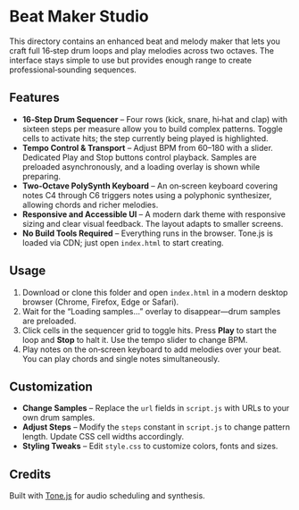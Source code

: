 # Beat Maker Studio

This directory contains an enhanced beat and melody maker that lets you craft full 16‑step drum loops and play melodies across two octaves. The interface stays simple to use but provides enough range to create professional‑sounding sequences.

## Features

* **16‑Step Drum Sequencer** – Four rows (kick, snare, hi‑hat and clap) with sixteen steps per measure allow you to build complex patterns. Toggle cells to activate hits; the step currently being played is highlighted.
* **Tempo Control & Transport** – Adjust BPM from 60–180 with a slider. Dedicated Play and Stop buttons control playback. Samples are preloaded asynchronously, and a loading overlay is shown while preparing.
* **Two‑Octave PolySynth Keyboard** – An on‑screen keyboard covering notes C4 through C6 triggers notes using a polyphonic synthesizer, allowing chords and richer melodies.
* **Responsive and Accessible UI** – A modern dark theme with responsive sizing and clear visual feedback. The layout adapts to smaller screens.
* **No Build Tools Required** – Everything runs in the browser. Tone.js is loaded via CDN; just open `index.html` to start creating.

## Usage

1. Download or clone this folder and open `index.html` in a modern desktop browser (Chrome, Firefox, Edge or Safari).
2. Wait for the “Loading samples…” overlay to disappear—drum samples are preloaded.
3. Click cells in the sequencer grid to toggle hits. Press **Play** to start the loop and **Stop** to halt it. Use the tempo slider to change BPM.
4. Play notes on the on‑screen keyboard to add melodies over your beat. You can play chords and single notes simultaneously.

## Customization

* **Change Samples** – Replace the `url` fields in `script.js` with URLs to your own drum samples.
* **Adjust Steps** – Modify the `steps` constant in `script.js` to change pattern length. Update CSS cell widths accordingly.
* **Styling Tweaks** – Edit `style.css` to customize colors, fonts and sizes.

## Credits

Built with [Tone.js](https://tonejs.github.io/) for audio scheduling and synthesis.